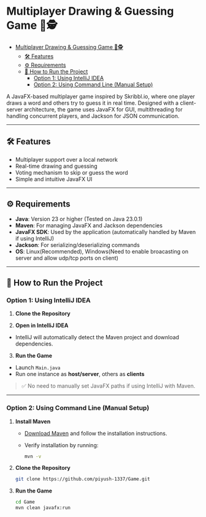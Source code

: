 # Multiplayer Drawing & Guessing Game 🎨🕵️

<!--toc:start-->
- [Multiplayer Drawing & Guessing Game 🎨🕵️](#multiplayer-drawing-guessing-game-🎨🕵️)
  - [🛠 Features](#🛠-features)
  - [⚙️ Requirements](#️-requirements)
  - [🚀 How to Run the Project](#🚀-how-to-run-the-project)
    - [Option 1: Using IntelliJ IDEA](#option-1-using-intellij-idea)
    - [Option 2: Using Command Line (Manual Setup)](#option-2-using-command-line-manual-setup)
<!--toc:end-->

A JavaFX-based multiplayer game inspired by Skribbl.io, where one player draws a word and others try to guess it in real time. Designed with a client-server architecture, the game uses JavaFX for GUI, multithreading for handling concurrent players, and Jackson for JSON communication.

---

## 🛠 Features

- Multiplayer support over a local network
- Real-time drawing and guessing
- Voting mechanism to skip or guess the word
- Simple and intuitive JavaFX UI

---

## ⚙️ Requirements

- **Java**: Version 23 or higher (Tested on Java 23.0.1)
- **Maven**: For managing JavaFX and Jackson dependencies
- **JavaFX SDK**: Used by the application (automatically handled by Maven if using IntelliJ)
- **Jackson**: For serializing/deserializing commands
- **OS**: Linux(Recommended), Windows(Need to enable broacasting on server and allow udp/tcp ports on client)

---

## 🚀 How to Run the Project

### Option 1: Using IntelliJ IDEA

1. **Clone the Repository**  

2. **Open in IntelliJ IDEA**  

- IntelliJ will automatically detect the Maven project and download dependencies.

3. **Run the Game**  

- Launch `Main.java`
- Run one instance as **host/server**, others as **clients**

> ✅ No need to manually set JavaFX paths if using IntelliJ with Maven.

---

### Option 2: Using Command Line (Manual Setup)

1. **Install Maven**  
   - [Download Maven](https://maven.apache.org/download.cgi) and follow the installation instructions.  
   - Verify installation by running:  

     ```bash
     mvn -v
     ```

2. **Clone the Repository**

   ```bash
   git clone https://github.com/piyush-1337/Game.git
   ```

3. **Run the Game**

   ```bash
   cd Game
   mvn clean javafx:run
   ```
